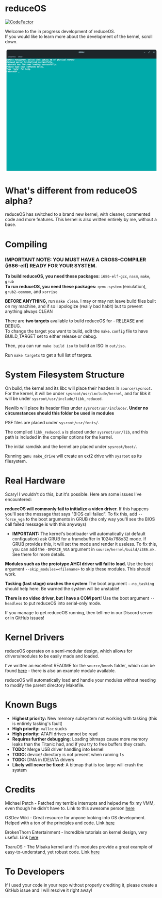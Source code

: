 # reduceOS
[![CodeFactor](https://www.codefactor.io/repository/github/sasdallas/reduceos/badge/rewrite)](https://www.codefactor.io/repository/github/sasdallas/reduceos/overview/rewrite)

Welcome to the in progress development of reduceOS.\
If you would like to learn more about the development of the kernel, scroll down.

![reduceOS image](reduceOSDemo.png)


# What's different from reduceOS alpha?
reduceOS has switched to a brand new kernel, with cleaner, commented code and more features. This kernel is also written entirely by me, without a base.

# Compiling

### IMPORTANT NOTE: YOU MUST HAVE A CROSS-COMPILER (i686-elf) READY FOR YOUR SYSTEM. 
**To build reduceOS, you need these packages:** `i686-elf-gcc`, `nasm`, `make`, `grub`\
**To run reduceOS, you need these packages:** `qemu-system` (emulation), `grub2-common`, and `xorriso`

**BEFORE ANYTHING,** run `make clean`. I may or may not leave build files built on my machine, and if so I apologize (really bad habit) but to prevent anything always CLEAN

There are **two targets** available to build reduceOS for - RELEASE and DEBUG.\
To change the target you want to build, edit the `make.config` file to have BUILD_TARGET set to either release or debug.

Then, you can run `make build iso` to build an ISO in `out/iso`.

Run `make targets` to get a full list of targets.

# System Filesystem Structure
On build, the kernel and its libc will place their headers in `source/sysroot`. For the kernel, it will be under `sysroot/usr/include/kernel`, and for libk it will be under `sysroot/usr/include/libk_reduced`.

Newlib will place its header files under `sysroot/usr/include/`. **Under no circumstances should this folder be used in modules**

PSF files are placed under `sysroot/usr/fonts/`.

The compiled `libk_reduced.a` is placed under `sysroot/usr/lib`, and this path is included in the compiler options for the kernel.

The initial ramdisk and the kernel are placed under `sysroot/boot/`.

Running `qemu make_drive` will create an ext2 drive with `sysroot` as its filesystem.   

# Real Hardware
Scary! I wouldn't do this, but it's possible. Here are some issues I've encountered:

**reduceOS will commonly fail to initialize a video driver.** If this happens you'll see the message that says "BIOS call failed". To fix this, add `--force_vga` to the boot arguments in GRUB (the only way you'll see the BIOS call failed message is with this anyways)
-  **IMPORTANT:** The kernel's bootloader will automatically (at default configuation) ask GRUB for a framebuffer in 1024x768x32 mode. If GRUB provides this, it will set the mode and render it useless. To fix this, you can add the `-DFORCE_VGA` argument in `source/kernel/build/i386.mk`. See there for more details.

**Modules such as the prototype AHCI driver will fail to load.** Use the boot argument `--skip_modules=<filename>` to skip these modules. This should work.

**Tasking (last stage) crashes the system** The boot argument `--no_tasking` should help here. Be warned the system will be unstable!

**There is no video driver, but I have a COM port!** Use the boot argument `--headless` to put reduceOS into serial-only mode.

If you manage to get reduceOS running, then tell me in our Discord server or in GitHub issues!

# Kernel Drivers
reduceOS operates on a semi-modular design, which allows for drivers/modules to be easily made and loaded.

I've written an excellent README for the `source/kmods` folder, which can be found [here](https://github.com/sasdallas/reduceOS/blob/main/source/kmods/README.txt) - there is also an example module available.

reduceOS will automatically load and handle your modules without needing to modify the parent directory Makefile.

# Known Bugs
- **Highest priority:** New memory subsystem not working with tasking (this is entirely tasking's fault)
- **High priority:** `valloc` sucks
- **High priority:** ATAPI drives cannot be read
- **Requires further debugging:** Loading bitmaps cause more memory leaks than the Titanic had, and if you try to free buffers they crash. 
- **TODO:** Merge USB driver handling into kernel
- **TODO:** device/ directory is not present when running `ls`
- **TODO:** DMA in IDE/ATA drivers
- **Likely will never be fixed:** A bitmap that is too large will crash the system


# Credits
Michael Petch - Patched my terrible interrupts and helped me fix my VMM, even though he didn't have to. Link to this awesome person [here](https://stackoverflow.com/users/3857942/michael-petch)

OSDev Wiki - Great resource for anyone looking into OS development. Helped with a ton of the principles and code. Link [here](https://wiki.osdev.org/)

BrokenThorn Entertainment - Incredible tutorials on kernel design, very useful. Link [here](http://www.brokenthorn.com/Resources/OSDevIndex.html)

ToaruOS - The Misaka kernel and it's modules provide a great example of easy-to-understand, yet robust code. Link [here](https://github.com/klange/ToaruOS)

# To Developers
If I used your code in your repo without properly crediting it, please create a GitHub issue and I will resolve it right away!